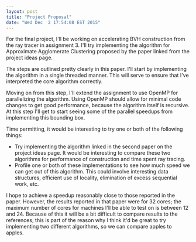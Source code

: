 ```yaml
---
layout: post
title: "Project Proposal"
date: "Wed Dec  2 17:54:08 EST 2015"
---
```


For the final project, I'll be working on accelerating BVH construction from
the ray tracer in assignment 3. I'll try implementing the algorithm for
Approximate Agglomerate Clustering proposed by the paper linked from the project
ideas page.

The steps are outlined pretty clearly in this paper. I'll start by implementing
the algorithm in a single threaded manner. This will serve to ensure that I've
interpreted the core algorithm correctly.

Moving on from this step, I'll extend the assignment to use OpenMP for
parallelizing the algorithm. Using OpenMP should allow for minimal code changes
to get good performance, because the algorithm itself is recursive. At this step
I'll get to start seeing some of the parallel speedups from implementing this
bounding box.

Time permitting, it would be interesting to try one or both of the following
things:

- Try implementing the algorithm linked in the second paper on the project ideas
  page. It would be interesting to compare these two algorithms for performance
  of construction and time spent ray tracing.
- Profile one or both of these implementations to see how much speed we can get
  out of this algorithm. This could involve interesting data structures,
  efficient use of locality, elimination of excess sequential work, etc.

I hope to achieve a speedup reasonably close to those reported in the paper.
However, the results reported in that paper were for 32 cores; the maximum
number of cores for machines I'll be able to test on is between 12 and 24.
Because of this it will be a bit difficult to compare results to the references;
this is part of the reason why I think it'd be great to try implementing two
different algorithms, so we can compare apples to apples.

